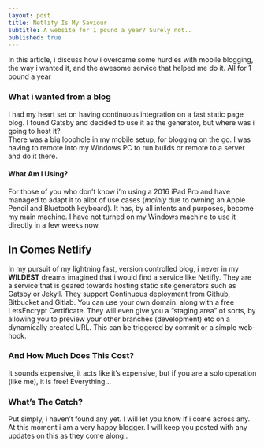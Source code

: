 ```yaml
---
layout: post
title: Netlify Is My Saviour
subtitle: A website for 1 pound a year? Surely not..
published: true 
---
```

In this article, i discuss how i overcame some hurdles with mobile blogging, the way i wanted it, and the awesome service that helped me do it. All for 1 pound a year

### What i wanted from a blog
I had my heart set on having continuous integration on a fast static page blog. I found Gatsby and decided to use it as the generator, but where was i going to host it?  
There was a big loophole in my mobile setup, for blogging on the go. I was having to remote into my Windows PC to run builds or remote to a server and do it there.

#### What Am I Using?
For those of you who don’t know i’m using a 2016 iPad Pro and have managed to adapt it to allot of use cases (*mainly* due to owning an Apple Pencil and Bluetooth keyboard). It has, by all intents and purposes, become my main machine. I have not turned on my Windows machine to use it directly in a few weeks now.  

## In Comes Netlify  
  

In my pursuit of my lightning fast, version controlled blog, i never in my **WILDEST** dreams imagined that i would find a service like Netifly.
They are a service that is geared towards hosting static site generators such as Gatsby or Jekyll.
They support Continuous deployment from Github, Bitbucket and Gitlab. You can use your own domain. along with a free LetsEncrypt Certificate. They will even give you a “staging area” of sorts, by allowing you to preview your other branches (development) etc on a dynamically created URL. This can be triggered by commit or a simple web-hook.

### And How Much Does This Cost? 

It sounds expensive, it acts like it’s expensive, but if you are a solo operation (like me), it is free! Everything...

### What’s The Catch?
Put simply, i haven’t found any yet. I will let you know if i come across any. At this moment i am a very happy blogger. I will keep you posted with any updates on this as they come along..